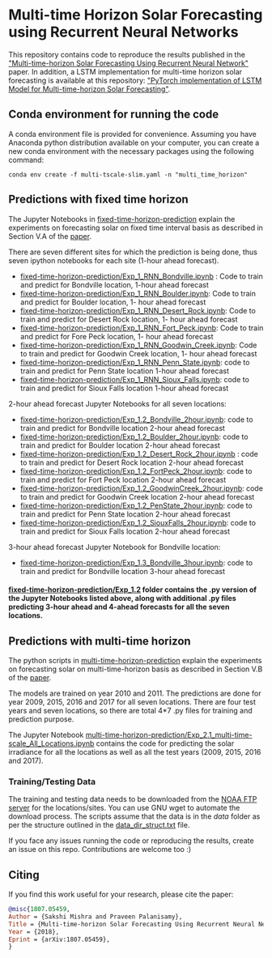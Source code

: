 # Multi-time Horizon Solar Forecasting using Recurrent Neural Networks

This repository contains code to reproduce the results published in the ["Multi-time-horizon Solar Forecasting Using Recurrent Neural Network"](https://arxiv.org/abs/1807.05459) paper. In addition, a LSTM implementation for multi-time horizon solar forecasting is available at this repository: ["PyTorch implementation of LSTM Model for Multi-time-horizon Solar Forecasting"](https://github.com/sakshi-mishra/LSTM_Solar_Forecasting).

## Conda environment for running the code

A conda environment file is provided for convenience. Assuming you have Anaconda python distribution available on your computer, you can create a new conda environment with the necessary packages using the following command:

`conda env create -f multi-tscale-slim.yaml -n "multi_time_horizon"`

## Predictions with fixed time horizon 
The Jupyter Notebooks in [fixed-time-horizon-prediction](fixed-time-horizon-prediction) explain the experiments on forecasting solar on fixed time interval basis as described in Section V.A of the [paper](https://arxiv.org/abs/1807.05459). 

  There are seven different sites for which the prediction is being done, thus seven ipython notebooks for each site (1-hour ahead forecast).
  * [fixed-time-horizon-prediction/Exp_1_RNN_Bondville.ipynb](fixed-time-horizon-prediction/Exp_1_RNN_Bondville.ipynb) : Code to train and predict for Bondville location, 1-hour ahead forecast
  * [fixed-time-horizon-prediction/Exp_1_RNN_Boulder.ipynb](fixed-time-horizon-prediction/Exp_1_RNN_Boulder.ipynb): Code to train and predict for Boulder location, 1- hour ahead forecast
  * [fixed-time-horizon-prediction/Exp_1_RNN_Desert_Rock.ipynb](fixed-time-horizon-prediction/Exp_1_RNN_Desert_Rock.ipynb): Code to train and predict for Desert Rock location, 1- hour ahead forecast
  * [fixed-time-horizon-prediction/Exp_1_RNN_Fort_Peck.ipynb](fixed-time-horizon-prediction/Exp_1_RNN_Fort_Peck.ipynb): Code to train and predict for Fore Peck location, 1- hour ahead forecast
  * [fixed-time-horizon-prediction/Exp_1_RNN_Goodwin_Creek.ipynb](fixed-time-horizon-prediction/Exp_1_RNN_Goodwin_Creek.ipynb): Code to train and predict for Goodwin Creek location, 1- hour ahead forecast
  * [fixed-time-horizon-prediction/Exp_1_RNN_Penn_State.ipynb](fixed-time-horizon-prediction/Exp_1_RNN_Penn_State.ipynb): code to train and predict for Penn State location 1-hour ahead forecast
  * [fixed-time-horizon-prediction/Exp_1_RNN_Sioux_Falls.ipynb](fixed-time-horizon-prediction/Exp_1_RNN_Sioux_Falls.ipynb): code to train and predict for Sioux Falls location 1-hour ahead forecast

2-hour ahead forecast Jupyter Notebooks for all seven locations:
  * [fixed-time-horizon-prediction/Exp_1.2_Bondville_2hour.ipynb](fixed-time-horizon-prediction/Exp_1.2_Bondville_2hour.ipynb): code to train and predict for Bondville location 2-hour ahead forecast
  * [fixed-time-horizon-prediction/Exp_1.2_Boulder_2hour.ipynb](fixed-time-horizon-prediction/Exp_1.2_Boulder_2hour.ipynb): code to train and predict for Boulder location 2-hour ahead forecast
  *  [fixed-time-horizon-prediction/Exp_1.2_Desert_Rock_2hour.ipynb](fixed-time-horizon-prediction/Exp_1.2_Desert_Rock_2hour.ipynb) : code to train and predict for Desert Rock location 2-hour ahead forecast
  *  [fixed-time-horizon-prediction/Exp_1.2_FortPeck_2hour.ipynb](fixed-time-horizon-prediction/Exp_1.2_FortPeck_2hour.ipynb): code to train and predict for Fort Peck location 2-hour ahead forecast
  *  [fixed-time-horizon-prediction/Exp_1.2_GoodwinCreek_2hour.ipynb](fixed-time-horizon-prediction/Exp_1.2_GoodwinCreek_2hour.ipynb): code to train and predict for Goodwin Creek location 2-hour ahead forecast
  *  [fixed-time-horizon-prediction/Exp_1.2_PenState_2hour.ipynb](fixed-time-horizon-prediction/Exp_1.2_PenState_2hour.ipynb): code to train and predict for Penn State location 2-hour ahead forecast
  *  [fixed-time-horizon-prediction/Exp_1.2_SiouxFalls_2hour.ipynb](fixed-time-horizon-prediction/Exp_1.2_SiouxFalls_2hour.ipynb): code to train and predict for Sioux Falls location 2-hour ahead forecast

3-hour ahead forecast Jupyter Notebook for Bondville location:
  *  [fixed-time-horizon-prediction/Exp_1.3_Bondville_3hour.ipynb](fixed-time-horizon-prediction/Exp_1.3_Bondville_3hour.ipynb): code to train and predict for Bondville location 3-hour ahead forecast

#### [fixed-time-horizon-prediction/Exp_1.2](fixed-time-horizon-prediction/Exp_1.2) folder contains the .py version of the Jupyter Notebooks listed above, along with additional .py files predicting 3-hour ahead and 4-ahead forecasts for all the seven locations.

## Predictions with multi-time horizon

The python scripts in [multi-time-horizon-prediction](multi-time-horizon-prediction) explain the experiments on forecasting solar on multi-time-horizon basis as described in Section V.B of the [paper](https://arxiv.org/abs/1807.05459).

The models are trained on year 2010 and 2011. The predictions are done for year 2009, 2015, 2016 and 2017 for all seven locations. There are four test years and seven locations, so there are total 4*7 .py files for training and prediction purpose.

The Jupyter Notebook [multi-time-horizon-prediction/Exp_2.1_multi-time-scale_All_Locations.ipynb](multi-time-horizon-prediction/Exp_2.1_multi-time-scale_All_Locations.ipynb) contains the code for predicting the solar irradiance for all the locations as well as all the test years (2009, 2015, 2016 and 2017).

### Training/Testing Data

The training and testing data needs to be downloaded from the [NOAA FTP server](ftp://aftp.cmdl.noaa.gov/data/radiation/surfrad/) for the locations/sites. You can use GNU wget to automate the download process. The scripts assume that the data is in the *data* folder as per the structure outlined in the [data_dir_struct.txt](data_dir_struct.txt) file.

If you face any issues running the code or reproducing the results, create an issue on this repo. Contributions are welcome too :)

## Citing
If you find this work useful for your research, please cite the paper:

```bibtex
@misc{1807.05459,
Author = {Sakshi Mishra and Praveen Palanisamy},
Title = {Multi-time-horizon Solar Forecasting Using Recurrent Neural Network},
Year = {2018},
Eprint = {arXiv:1807.05459},
}
```
